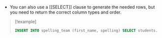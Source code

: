 - You can also use a [[SELECT]] clause to generate the needed rows, but you need to return the correct column types and order.
>[!example]
>```SQL
>INSERT INTO spelling_team (first_name, spelling) SELECT students.first_name, students.spelling FROM students ORDER BY spelling DESC LIMIT 10;

